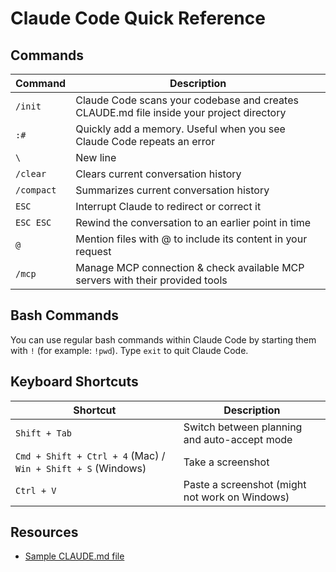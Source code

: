 # Claude Code Quick Reference

## Commands

| Command | Description |
|---------|-------------|
| `/init` | Claude Code scans your codebase and creates CLAUDE.md file inside your project directory |
| `:#` | Quickly add a memory. Useful when you see Claude Code repeats an error |
| `\` | New line |
| `/clear` | Clears current conversation history |
| `/compact` | Summarizes current conversation history |
| `ESC` | Interrupt Claude to redirect or correct it |
| `ESC ESC` | Rewind the conversation to an earlier point in time |
| `@` | Mention files with @ to include its content in your request |
| `/mcp` | Manage MCP connection & check available MCP servers with their provided tools |

## Bash Commands

You can use regular bash commands within Claude Code by starting them with `!` (for example: `!pwd`). Type `exit` to quit Claude Code.

## Keyboard Shortcuts

| Shortcut | Description |
|----------|-------------|
| `Shift + Tab` | Switch between planning and auto-accept mode |
| `Cmd + Shift + Ctrl + 4` (Mac) / `Win + Shift + S` (Windows) | Take a screenshot |
| `Ctrl + V` | Paste a screenshot (might not work on Windows) |

## Resources

- [Sample CLAUDE.md file](https://github.com/https-deeplearning-ai/ragchatbot-codebase/blob/main/CLAUDE.md)

